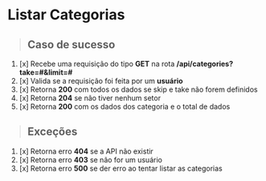 # Listar Categorias

> ## Caso de sucesso

1. [x] Recebe uma requisição do tipo **GET** na rota **/api/categories?take=#&limit=#**
2. [x] Valida se a requisição foi feita por um **usuário**
3. [x] Retorna **200** com todos os dados se skip e take não forem definidos
4. [x] Retorna **204** se não tiver nenhum setor
5. [x] Retorna **200** com os dados dos categoria e o total de dados

> ## Exceções

1. [x] Retorna erro **404** se a API não existir
2. [x] Retorna erro **403** se não for um usuário
3. [x] Retorna erro **500** se der erro ao tentar listar as categorias